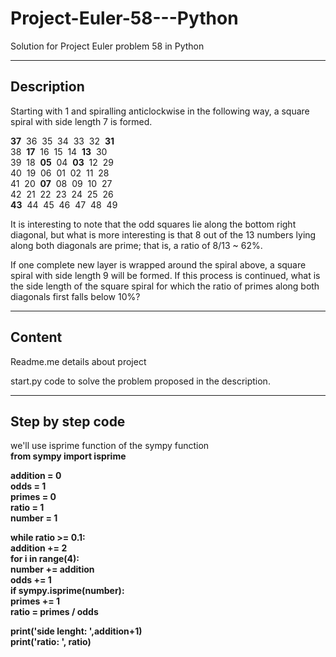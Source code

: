 # Project-Euler-58---Python
Solution for Project Euler problem 58 in Python 
___
## Description
Starting with 1 and spiralling anticlockwise in the following way, a square spiral with side length 7  is formed.
  
**37**&nbsp;&nbsp;36&nbsp;&nbsp;35&nbsp;&nbsp;34&nbsp;&nbsp;33&nbsp;&nbsp;32&nbsp;&nbsp;**31**  
38&nbsp;&nbsp;**17**&nbsp;&nbsp;16&nbsp;&nbsp;15&nbsp;&nbsp;14&nbsp;&nbsp;**13**&nbsp;&nbsp;30  
39&nbsp;&nbsp;18&nbsp;&nbsp;**05**&nbsp;&nbsp;04&nbsp;&nbsp;**03**&nbsp;&nbsp;12&nbsp;&nbsp;29  
40&nbsp;&nbsp;19&nbsp;&nbsp;06&nbsp;&nbsp;01&nbsp;&nbsp;02&nbsp;&nbsp;11&nbsp;&nbsp;28  
41&nbsp;&nbsp;20&nbsp;&nbsp;**07**&nbsp;&nbsp;08&nbsp;&nbsp;09&nbsp;&nbsp;10&nbsp;&nbsp;27  
42&nbsp;&nbsp;21&nbsp;&nbsp;22&nbsp;&nbsp;23&nbsp;&nbsp;24&nbsp;&nbsp;25&nbsp;&nbsp;26  
**43**&nbsp;&nbsp;44&nbsp;&nbsp;45&nbsp;&nbsp;46&nbsp;&nbsp;47&nbsp;&nbsp;48&nbsp;&nbsp;49  
  
It is interesting to note that the odd squares lie along the bottom right diagonal, but what is more interesting is that 8 out of the 13 numbers lying along both diagonals are prime; that is, a ratio of 8/13 ~ 62%.

If one complete new layer is wrapped around the spiral above, a square spiral with side length 9 will be formed. If this process is continued, what is the side length of the square spiral for which the ratio of primes along both diagonals first falls below 10%?
___
## Content
Readme.me    details about project  

start.py     code to solve the problem proposed in the description.  
___
## Step by step code

we'll use isprime function of the sympy function  
**from sympy import isprime**  

**addition = 0**  
**odds = 1**  
**primes = 0**  
**ratio = 1**  
**number = 1**  

**while ratio >= 0.1:**  
  **addition += 2**  
  **for i in range(4):**  
    **number += addition**  
    **odds += 1**  
    **if sympy.isprime(number):**  
      **primes += 1**  
  **ratio = primes / odds**  

**print('side lenght: ',addition+1)**  
**print('ratio: ', ratio)**  



